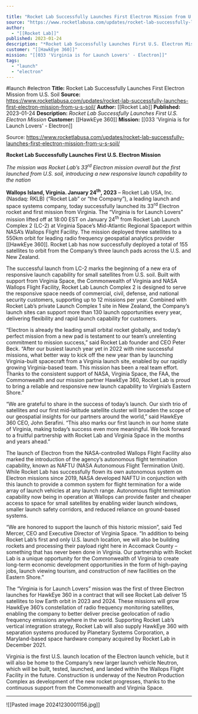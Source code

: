 ```yaml
---

title: "Rocket Lab Successfully Launches First Electron Mission from U.S. Soil "
source: "https://www.rocketlabusa.com/updates/rocket-lab-successfully-launches-first-electron-mission-from-u-s-soil/"
author:
  - "[[Rocket Lab]]"
published: 2023-01-24
description: "*Rocket Lab Successfully Launches First U.S. Electron Mission*"
customer: "[[HawkEye 360]]"
mission: "[[033 'Virginia is for Launch Lovers' - Electron]]"
tags:
  - "launch"
  - "electron"
---
```


#launch #electron
**Title:** Rocket Lab Successfully Launches First Electron Mission from U.S. Soil 
**Source:** https://www.rocketlabusa.com/updates/rocket-lab-successfully-launches-first-electron-mission-from-u-s-soil/
**Author:** [[Rocket Lab]]
**Published:** 2023-01-24
**Description:** *Rocket Lab Successfully Launches First U.S. Electron Mission*
**Customer:** [[HawkEye 360]]
**Mission:** [[033 'Virginia is for Launch Lovers' - Electron]]

Source: https://www.rocketlabusa.com/updates/rocket-lab-successfully-launches-first-electron-mission-from-u-s-soil/

**Rocket Lab Successfully Launches First U.S. Electron Mission**

*The mission was Rocket Lab’s 33<sup>rd</sup> Electron mission overall but the first launched from U.S. soil, introducing a new responsive launch capability to the nation*

**Wallops Island, Virginia. January 24<sup>th</sup>, 2023** – Rocket Lab USA, Inc. (Nasdaq: RKLB) (“Rocket Lab” or “the Company”), a leading launch and space systems company, today successfully launched its 33<sup>rd</sup> Electron rocket and first mission from Virginia. The “Virginia is for Launch Lovers” mission lifted off at 18:00 EST on January 24<sup>th</sup> from Rocket Lab Launch Complex 2 (LC-2) at Virginia Space’s Mid-Atlantic Regional Spaceport within NASA’s Wallops Flight Facility. The mission deployed three satellites to a 550km orbit for leading radio frequency geospatial analytics provider [[HawkEye 360]]. Rocket Lab has now successfully deployed a total of 155 satellites to orbit from the Company’s three launch pads across the U.S. and New Zealand.  

The successful launch from LC-2 marks the beginning of a new era of responsive launch capability for small satellites from U.S. soil. Built with support from Virginia Space, the Commonwealth of Virginia and NASA Wallops Flight Facility, Rocket Lab Launch Complex 2 is designed to serve the responsive space needs of commercial, civil, defense, and national security customers, supporting up to 12 missions per year. Combined with Rocket Lab’s private Launch Complex 1 site in New Zealand, the Company’s launch sites can support more than 130 launch opportunities every year, delivering flexibility and rapid launch capability for customers.

“Electron is already the leading small orbital rocket globally, and today’s perfect mission from a new pad is testament to our team’s unrelenting commitment to mission success,” said Rocket Lab founder and CEO Peter Beck. “After our busiest launch year yet in 2022 with nine successful missions, what better way to kick off the new year than by launching Virginia-built spacecraft from a Virginia launch site, enabled by our rapidly growing Virginia-based team. This mission has been a real team effort. Thanks to the consistent support of NASA, Virginia Space, the FAA, the Commonwealth and our mission partner HawkEye 360, Rocket Lab is proud to bring a reliable and responsive new launch capability to Virginia’s Eastern Shore.”

“We are grateful to share in the success of today’s launch. Our sixth trio of satellites and our first mid-latitude satellite cluster will broaden the scope of our geospatial insights for our partners around the world,” said HawkEye 360 CEO, John Serafini. “This also marks our first launch in our home state of Virginia, making today’s success even more meaningful. We look forward to a fruitful partnership with Rocket Lab and Virginia Space in the months and years ahead.”

The launch of Electron from the NASA-controlled Wallops Flight Facility also marked the introduction of the agency’s autonomous flight termination capability, known as NAFTU (NASA Autonomous Flight Termination Unit). While Rocket Lab has successfully flown its own autonomous system on Electron missions since 2019, NASA developed NAFTU in conjunction with this launch to provide a common system for flight termination for a wide array of launch vehicles at any launch range. Autonomous flight termination capability now being in operation at Wallops can provide faster and cheaper access to space for small satellites by enabling wider launch windows, smaller launch safety corridors, and reduced reliance on ground-based systems.

“We are honored to support the launch of this historic mission”, said Ted Mercer, CEO and Executive Director of Virginia Space. “In addition to being Rocket Lab’s first and only U.S. launch location, we will also be building rockets and processing their payload right here in Accomack County – something that has never been done in Virginia. Our partnership with Rocket Lab is a unique opportunity for the Commonwealth of Virginia to create long-term economic development opportunities in the form of high-paying jobs, launch viewing tourism, and construction of new facilities on the Eastern Shore.”

The “Virginia is for Launch Lovers” mission was the first of three Electron launches for HawkEye 360 in a contract that will see Rocket Lab deliver 15 satellites to low Earth orbit in 2023 and 2024. These missions will grow HawkEye 360’s constellation of radio frequency monitoring satellites, enabling the company to better deliver precise geolocation of radio frequency emissions anywhere in the world. Supporting Rocket Lab’s vertical integration strategy, Rocket Lab will also supply HawkEye 360 with separation systems produced by Planetary Systems Corporation, a Maryland-based space hardware company acquired by Rocket Lab in December 2021.

Virginia is the first U.S. launch location of the Electron launch vehicle, but it will also be home to the Company’s new larger launch vehicle Neutron, which will be built, tested, launched, and landed within the Wallops Flight Facility in the future. Construction is underway of the Neutron Production Complex as development of the new rocket progresses, thanks to the continuous support from the Commonwealth and Virginia Space.

---

![[Pasted image 20241230001156.jpg]]